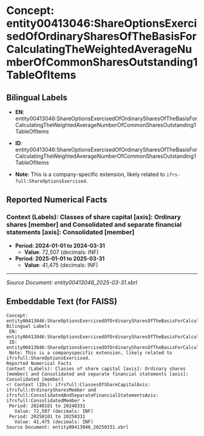 # Concept: entity00413046:ShareOptionsExercisedOfOrdinarySharesOfTheBasisForCalculatingTheWeightedAverageNumberOfCommonSharesOutstanding1TableOfItems

## Bilingual Labels
- **EN**: entity00413046:ShareOptionsExercisedOfOrdinarySharesOfTheBasisForCalculatingTheWeightedAverageNumberOfCommonSharesOutstanding1TableOfItems

- **ID**: entity00413046:ShareOptionsExercisedOfOrdinarySharesOfTheBasisForCalculatingTheWeightedAverageNumberOfCommonSharesOutstanding1TableOfItems
- **Note**: This is a company-specific extension, likely related to `ifrs-full:ShareOptionsExercised`.

## Reported Numerical Facts

### **Context (Labels): Classes of share capital [axis]: Ordinary shares [member] and Consolidated and separate financial statements [axis]: Consolidated [member]**
<!-- Context (IDs): ifrs-full:ClassesOfShareCapitalAxis: ifrs-full:OrdinarySharesMember and ifrs-full:ConsolidatedAndSeparateFinancialStatementsAxis: ifrs-full:ConsolidatedMember -->
- **Period: 2024-01-01 to 2024-03-31**
  - **Value**: 72,507 (decimals: INF)
- **Period: 2025-01-01 to 2025-03-31**
  - **Value**: 41,475 (decimals: INF)

---
*Source Document: entity00413046_2025-03-31.xbrl*
## Embeddable Text (for FAISS)
```text
Concept: entity00413046:ShareOptionsExercisedOfOrdinarySharesOfTheBasisForCalculatingTheWeightedAverageNumberOfCommonSharesOutstanding1TableOfItems
Bilingual Labels
 EN: entity00413046:ShareOptionsExercisedOfOrdinarySharesOfTheBasisForCalculatingTheWeightedAverageNumberOfCommonSharesOutstanding1TableOfItems
 ID: entity00413046:ShareOptionsExercisedOfOrdinarySharesOfTheBasisForCalculatingTheWeightedAverageNumberOfCommonSharesOutstanding1TableOfItems
 Note: This is a companyspecific extension, likely related to ifrsfull:ShareOptionsExercised.
Reported Numerical Facts
Context (Labels): Classes of share capital [axis]: Ordinary shares [member] and Consolidated and separate financial statements [axis]: Consolidated [member]
<! Context (IDs): ifrsfull:ClassesOfShareCapitalAxis: ifrsfull:OrdinarySharesMember and ifrsfull:ConsolidatedAndSeparateFinancialStatementsAxis: ifrsfull:ConsolidatedMember >
 Period: 20240101 to 20240331
   Value: 72,507 (decimals: INF)
 Period: 20250101 to 20250331
   Value: 41,475 (decimals: INF)
Source Document: entity00413046_20250331.xbrl
```